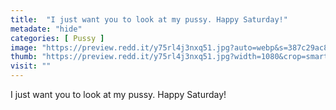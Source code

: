 ```yaml
---
title:  "I just want you to look at my pussy. Happy Saturday!"
metadate: "hide"
categories: [ Pussy ]
image: "https://preview.redd.it/y75rl4j3nxq51.jpg?auto=webp&s=387c29ac89092a8b71e9c0e9dc117659cfe8f714"
thumb: "https://preview.redd.it/y75rl4j3nxq51.jpg?width=1080&crop=smart&auto=webp&s=a20631edb300a9e79f3f3e170877b20c8fd68585"
visit: ""
---
```

I just want you to look at my pussy. Happy Saturday!
